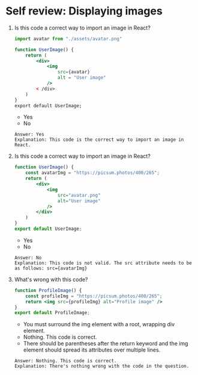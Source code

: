 # Self review: Displaying images

1. Is this code a correct way to import an image in React?
    ```jsx
    import avatar from "./assets/avatar.png"

    function UserImage() {
        return ( 
            <div>
                <img 
                    src={avatar}
                    alt = "User image" 
                />
            < /div>
        )
    }
    export default UserImage;
    ```
    - Yes 
    - No
    ```
    Answer: Yes
    Explanation: This code is the correct way to import an image in React.
    ```

2. Is this code a correct way to import an image in React?
    ```jsx
    function UserImage() {
        const avatarImg = "https://picsum.photos/400/265";
        return ( 
            <div>
                <img 
                    src="avatar.png"
                    alt="User image" 
                />
            </div>
        )
    }
    export default UserImage;
    ```
    - Yes 
    - No
    ```
    Answer: No
    Explanation: This code is not valid. The src attribute needs to be as follows: src={avatarImg}
    ```

3. What's wrong with this code?
    ```jsx
    function ProfileImage() {
        const profileImg = "https://picsum.photos/400/265";
        return <img src={profileImg} alt="Profile image" />
    }
    export default ProfileImage;
    ```
    - You must surround the img element with a root, wrapping div element.
    - Nothing. This code is correct.
    - There should be parentheses after the return keyword and the img element should spread its attributes over multiple lines.
    ```
    Answer: Nothing. This code is correct.
    Explanation: There's nothing wrong with the code in the question.
    ```
